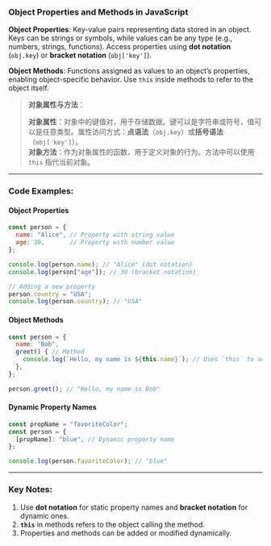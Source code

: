 ### Object Properties and Methods in JavaScript

<audio src="C:\Users\10691\Downloads\__Object Proper.mp3"></audio>

**Object Properties**: Key-value pairs representing data stored in an object. Keys can be strings or symbols, while values can be any type (e.g., numbers, strings, functions). Access properties using **dot notation** (`obj.key`) or **bracket notation** (`obj['key']`).  

**Object Methods**: Functions assigned as values to an object’s properties, enabling object-specific behavior. Use `this` inside methods to refer to the object itself.

> **对象属性与方法**：
>
> <audio src="C:\Users\10691\Downloads\对象属性：对象中的键值对，用于.mp3"></audio>
>
> **对象属性**：对象中的键值对，用于存储数据。键可以是字符串或符号，值可以是任意类型。属性访问方式：**点语法**（`obj.key`）或**括号语法**（`obj['key']`）。  
> **对象方法**：作为对象属性的函数，用于定义对象的行为。方法中可以使用 `this` 指代当前对象。

---

### Code Examples:

<audio src="C:\Users\10691\Downloads\这段代码展示了 JavaScr (10).mp3"></audio>

#### **Object Properties**
```javascript
const person = {
  name: "Alice", // Property with string value
  age: 30,       // Property with number value
};

console.log(person.name); // "Alice" (dot notation)
console.log(person["age"]); // 30 (bracket notation)

// Adding a new property
person.country = "USA";
console.log(person.country); // "USA"
```

#### **Object Methods**
```javascript
const person = {
  name: "Bob",
  greet() { // Method
    console.log(`Hello, my name is ${this.name}`); // Uses `this` to access properties
  },
};

person.greet(); // "Hello, my name is Bob"
```

#### **Dynamic Property Names**
```javascript
const propName = "favoriteColor";
const person = {
  [propName]: "blue", // Dynamic property name
};

console.log(person.favoriteColor); // "blue"
```

---

### Key Notes:
1. Use **dot notation** for static property names and **bracket notation** for dynamic ones.
2. **`this`** in methods refers to the object calling the method.
3. Properties and methods can be added or modified dynamically.